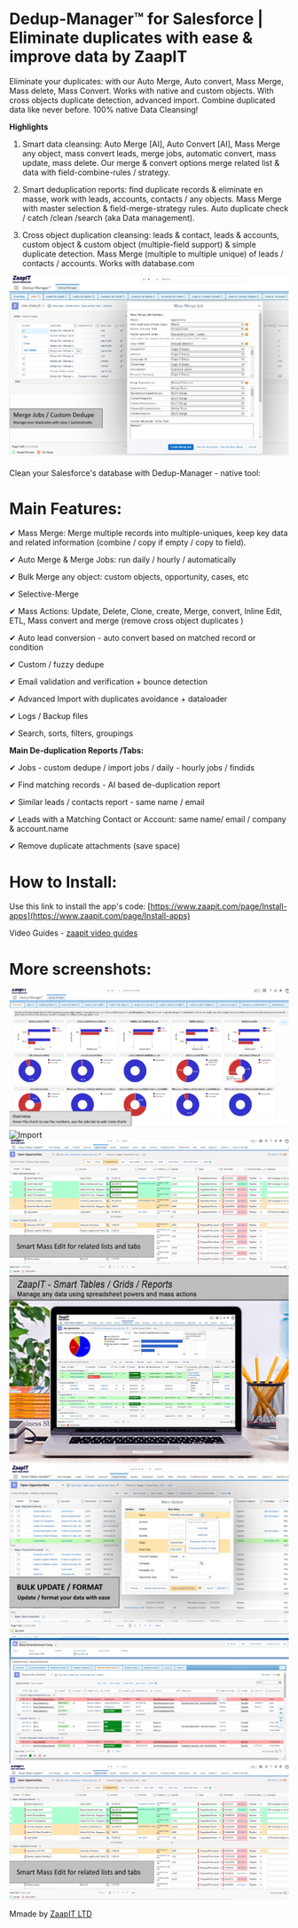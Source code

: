 # Dedup-Manager™ for Salesforce | Eliminate duplicates with ease & improve data by ZaapIT 

Eliminate your duplicates: with our Auto Merge, Auto convert, Mass Merge, Mass delete, Mass Convert. Works with native and custom objects. With cross objects duplicate detection, advanced import. Combine duplicated data like never before. 100% native Data Cleansing!


**Highlights** 

1. Smart data cleansing: Auto Merge [AI], Auto Convert [AI], Mass Merge any object, mass convert leads, merge jobs, automatic convert, mass update, mass delete. Our merge & convert options merge related list & data with field-combine-rules / strategy.

2. Smart deduplication reports: find duplicate records & eliminate en masse, work with leads, accounts, contacts / any objects. Mass Merge with master selection & field-merge-strategy rules. Auto duplicate check / catch /clean /search (aka Data management).

3. Cross object duplication cleansing: leads & contact, leads & accounts, custom object & custom object (multiple-field support) & simple duplicate detection. Mass Merge (multiple to multiple unique) of leads / contacts / accounts. Works with database.com

![ZaapiT for Salesforce - deduplicate your records!](/screenshots/merge_job_custom_dedupe.jpg "Salesforce native Data Cleansing app")

Clean your Salesforce's database with Dedup-Manager - native tool:

# Main Features:

✔ Mass Merge: Merge multiple records into multiple-uniques, keep key data and related information (combine / copy if empty / copy to field).

✔ Auto Merge & Merge Jobs: run daily / hourly / automatically

✔ Bulk Merge any object: custom objects, opportunity, cases, etc

✔ Selective-Merge

✔ Mass Actions: Update, Delete, Clone, create, Merge, convert, Inline Edit, ETL, Mass convert and merge (remove cross object duplicates )

✔ Auto lead conversion - auto convert based on matched record or condition

✔ Custom / fuzzy dedupe

✔ Email validation and verification + bounce detection

✔ Advanced Import with duplicates avoidance + dataloader

✔ Logs / Backup files

✔ Search, sorts, filters, groupings


**Main De-duplication Reports /Tabs:**

✔ Jobs - custom dedupe / import jobs / daily - hourly jobs / findids

✔ Find matching records - AI based de-duplication report

✔ Similar leads / contacts report - same name / email

✔ Leads with a Matching Contact or Account: same name/ email / company & account.name

✔ Remove duplicate attachments (save space)


# How to Install:

Use this link to install the app's code: [https://www.zaapit.com/page/Install-apps](https://www.zaapit.com/page/Install-apps)

Video Guides -  [zaapit video guides](http://www.zaapit.com/page/Videos)

# More screenshots:

![Overview tab](/screenshots/dedup-global-overview.jpg "Overview tab")
![Import](/screenshots/advanced-import36.jpg.jpg "import")
![Smart lists](/screenshots/smart-tables-lightning2v1.jpg "Smart lists")
![Smart tabs overview](/screenshots/manage_data_hero_laptop_smart_tables-feb-2023-v3_1200.jpg "Smart tabs overview")
![Smart Mass Update](/screenshots/mass_update_26022023.jpg "Smart Mass Update")
![Smart Mass Update](/screenshots/inline_edit_for_related_list_sep_2019.jpg "Smart Related Lists")
![Smart tabs inline edit](/screenshots/smart-tables-lightning2v1.jpg "Smart tabs inline edit")

Mmade by [ZaapIT LTD](http://www.zaapit.com)
